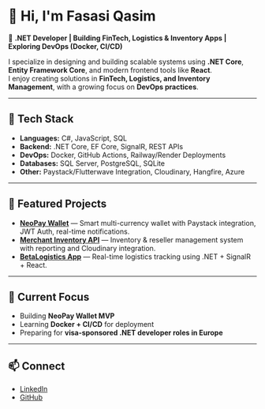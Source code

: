 # 👋 Hi, I'm Fasasi Qasim

🚀 **.NET Developer | Building FinTech, Logistics & Inventory Apps | Exploring DevOps (Docker, CI/CD)**  

I specialize in designing and building scalable systems using **.NET Core**, **Entity Framework Core**, and modern frontend tools like **React**.  
I enjoy creating solutions in **FinTech, Logistics, and Inventory Management**, with a growing focus on **DevOps practices**.

---

## 🔧 Tech Stack
- **Languages:** C#, JavaScript, SQL  
- **Backend:** .NET Core, EF Core, SignalR, REST APIs    
- **DevOps:** Docker, GitHub Actions, Railway/Render Deployments  
- **Databases:** SQL Server, PostgreSQL, SQLite  
- **Other:** Paystack/Flutterwave Integration, Cloudinary, Hangfire, Azure  

---

## 📌 Featured Projects
- [**NeoPay Wallet**](https://github.com/fasas1/NeoPay) — Smart multi-currency wallet with Paystack integration, JWT Auth, real-time notifications.  
- [**Merchant Inventory API**](https://github.com/fasas1/MerchantWebApi) — Inventory & reseller management system with reporting and Cloudinary integration.  
- [**BetaLogistics App**](https://github.com/fasas1/BetaLogistics-App) — Real-time logistics tracking using .NET + SignalR + React.  

---

## 🌱 Current Focus
- Building **NeoPay Wallet MVP**  
- Learning **Docker + CI/CD** for deployment  
- Preparing for **visa-sponsored .NET developer roles in Europe**  

---

## 📫 Connect
- [LinkedIn](https://www.linkedin.com/in/fasas1)  
- [GitHub](https://github.com/fasas1)  
